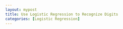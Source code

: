 ```yaml
---
layout: mypost
title: Use Logistic Regression to Recognize Digits
categories: [Logistic Regression]
---
```

